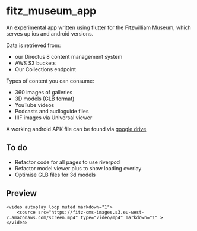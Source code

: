 # fitz_museum_app

An experimental app written using flutter for the Fitzwilliam Museum,
which serves up ios and android versions.

Data is retrieved from:
 * our Directus 8 content management system
 * AWS S3 buckets
 * Our Collections endpoint

Types of content you can consume:

* 360 images of galleries
* 3D models (GLB format)
* YouTube videos
* Podcasts and audioguide files
* IIIF images via Universal viewer

A working android APK file can be found via [google drive](https://drive.google.com/file/d/1QTsEpHXNQmPSqJ0DCDqdGtyJJQr7oRiz/view?usp=sharing)


## To do

* Refactor code for all pages to use riverpod
* Refactor model viewer plus to show loading overlay
* Optimise GLB files for 3d models

## Preview

    <video autoplay loop muted markdown="1">
        <source src="https://fitz-cms-images.s3.eu-west-2.amazonaws.com/screen.mp4" type="video/mp4" markdown="1" >
    </video>
